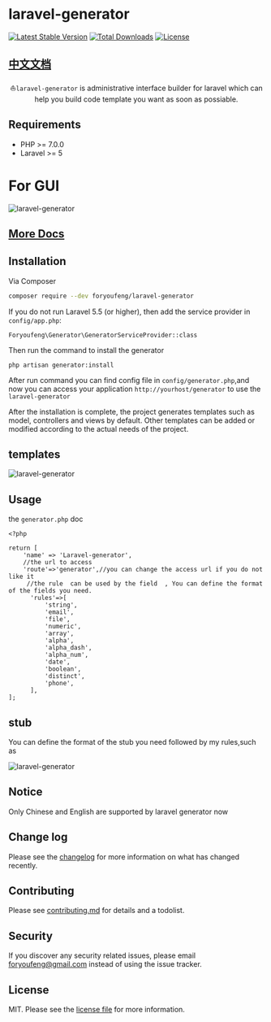 # laravel-generator

[![Latest Stable Version](https://poser.pugx.org/foryoufeng/laravel-generator/v/stable)](https://packagist.org/packages/foryoufeng/laravel-generator)
[![Total Downloads](https://poser.pugx.org/foryoufeng/laravel-generator/downloads)](https://packagist.org/packages/foryoufeng/laravel-generator)
[![License](https://poser.pugx.org/foryoufeng/laravel-generator/license)](https://packagist.org/packages/foryoufeng/laravel-generator)

## [中文文档](readme_zh_CN.md)

<p align="center">⛵<code>laravel-generator</code> is administrative interface builder for laravel which can help you build code template you want as soon as possiable.</p>

Requirements
------------
 - PHP >= 7.0.0
 - Laravel >= 5
 
 # For GUI
<img src="https://cdn.linkgoup.com/laravel_generator_v2_en_index.png" alt="laravel-generator">

## [More Docs](https://doc.linkgoup.com/docs/show/669)

## Installation

Via Composer

``` bash
composer require --dev foryoufeng/laravel-generator
```

If you do not run Laravel 5.5 (or higher), then add the service provider in `config/app.php`:
```
Foryoufeng\Generator\GeneratorServiceProvider::class
```

Then run the command to install the generator
```
php artisan generator:install
```

After run command you can find config file in `config/generator.php`,and now you can access your application `http://yourhost/generator` to use the `laravel-generator`

After the installation is complete, the project generates templates such as model, controllers and views by default. Other templates can be added or modified according to the actual needs of the project.

## templates

<img src="https://cdn.linkgoup.com/laravel_generator_en_template.png" alt="laravel-generator">
 
## Usage
the `generator.php` doc
```
<?php

return [
    'name' => 'Laravel-generator',
    //the url to access
    'route'=>'generator',//you can change the access url if you do not like it
     //the rule  can be used by the field  , You can define the format of the fields you need.
      'rules'=>[
          'string',
          'email',
          'file',
          'numeric',
          'array',
          'alpha',
          'alpha_dash',
          'alpha_num',
          'date',
          'boolean',
          'distinct',
          'phone',
      ],
];
```

## stub
You can define the format of the stub you need followed by my rules,such as

<img src="https://cdn.linkgoup.com/laravel_generator_v2_en.png" alt="laravel-generator">

## Notice

Only Chinese and English are supported by laravel generator now 

## Change log

Please see the [changelog](changelog.md) for more information on what has changed recently.

## Contributing

Please see [contributing.md](contributing.md) for details and a todolist.

## Security

If you discover any security related issues, please email foryoufeng@gmail.com instead of using the issue tracker.

## License

MIT. Please see the [license file](license.md) for more information.